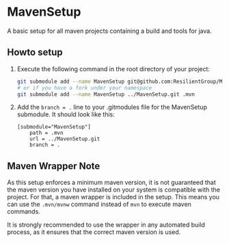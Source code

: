 # MavenSetup
A basic setup for all maven projects containing a build and tools for java.

## Howto setup
1. Execute the following command in the root directory of your project:
	```bash
	git submodule add --name MavenSetup git@github.com:ResilientGroup/MavenSetup.git .mvn
	# or if you have a fork under your namespace
	git submodule add --name MavenSetup ../MavenSetup.git .mvn
	``` 
2. Add the `branch = .` line to your .gitmodules file for the MavenSetup submodule. It should look like this:
	```properties
	[submodule="MavenSetup"]
		path = .mvn
		url = ../MavenSetup.git
		branch = .
	```

## Maven Wrapper Note
As this setup enforces a minimum maven version,
it is not guaranteed that the maven version you have installed on your system is compatible with the project.
For that, a maven wrapper is included in the setup.
This means you can use the `.mvn/mvnw` command instead of `mvn` to execute maven commands.

It is strongly recommended to use the wrapper in any automated build process, as it ensures that the correct maven version is used.
